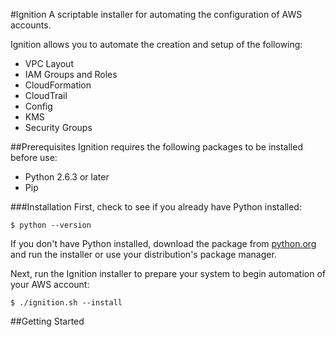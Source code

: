 #Ignition
A scriptable installer for automating the configuration of AWS accounts.

Ignition allows you to automate the creation and setup of the following:

* VPC Layout
* IAM Groups and Roles
* CloudFormation
* CloudTrail
* Config
* KMS
* Security Groups

##Prerequisites
Ignition requires the following packages to be installed before use:

* Python 2.6.3 or later
* Pip

###Installation
First, check to see if you already have Python installed:
	
	$ python --version
	
If you don't have Python installed, download the package from [python.org](https://www.python.org/downloads/) and run the installer or use your distribution's package manager.

Next, run the Ignition installer to prepare your system to begin automation of your AWS account:

	$ ./ignition.sh --install

##Getting Started
